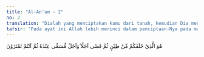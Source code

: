 ```yaml
---
title: "Al-An'am - 2"
no: 2
translation: "Dialah yang menciptakan kamu dari tanah, kemudian Dia menetapkan ajal (kematianmu), dan batas waktu tertentu yang hanya diketahui oleh-Nya. Namun demikian kamu masih meragukannya."
tafsir: "Pada ayat ini Allah lebih merinci dalam penciptaan-Nya pada makhluk yang banyak memiliki kekuasaan dalam hidupnya di muka bumi ini, yaitu manusia. Allah telah menciptakan nenek moyang manusia, yaitu Adam dari bahan yang sederhana yaitu tanah. Manusia yang sekarang ini menjadi besar dan dewasa juga dari saripati tanah, dan berbagai zat makanan yang ditumbuhkan dari tanah.\n\nKemudian Allah menetapkan waktu hidupnya di dunia sampai datang waktu ajal dan kematiannya, dan selanjutnya Allah juga menetapkan perjalanan sesudah kematian, yaitu waktu dibangkitkan dari kubur pada hari kebangkitan, meskipun banyak di antara manusia yang masih ragu-ragu.\n\nManusia yang ragu tentang dibangkitkannya nanti pada hari Kiamat adalah didasarkan pada jalan pikirannya yang pendek dan sederhana, yaitu bagaimana mungkin manusia yang sudah mati dan tubuhnya hancur menjadi satu dengan tanah, atau bahkan menjadi zat bagi tumbuh-tumbuhan dan buah-buahan kemudian dimakan menusia generasi berikutnya dan menjadi daging ataupun kekuatan bagi manusia lain, bagaimana ini semua dapat dibangkitkan seperti sediakala ketika seseorang itu masih hidup dengan tubuh yang segar dan sehat.\n\nMestinya apabila kemampuan pikirannya tidak dapat mencapai atau tidak dapat memahami kekuasaan Allah dalam membangkitkan manusia yang sudah mati, seharusnya menyadari bahwa ilmu dan kemampuan pikirannya memang terbatas. Tentang kapan waktu datangnya hari Kiamat pun kita tidak mengetahui. Semua itu adalah bagian dari ilmu dan kekuasaan Allah sebagaiman difirmankan pada Surah al-A'raf/7 ayat 187:\n\n¦ Sesungguhnya pengetahuan tentang Kiamat itu ada pada Tuhanku; tidak ada (seorang pun) yang dapat menjelaskan waktu terjadinya selain dia¦ (al-A'raf/7: 187)\n\nAllah mengarahkan firman-Nya kepada orang-orang musyrik yang menyekutukan Allah. Allah dalam ayat ini menunjukkan lagi bukti-bukti keesaan-Nya dan kekuasaan-Nya untuk membangkitkan manusia pada hari Kiamat. Dialah yang menciptakan manusia keturunan Adam ini dari saripati tanah. Setiap kejadian manusia pasti mengandung unsur zat tanah. \n\nJika diperhatikan proses kejadian manusia, lebih jelas lagi bahwa kejadiannya dari tanah. Kejadian manusia dalam rahim diawali dari nutfah, yaitu percampuran antara sel mani laki-laki (sperma) dengan sel telur dari perempuan (ovum). Disebabkan berasimilasi dengan zat makanan, maka nuthfah yang sudah bercampur itu berkembang menjadi janin, kemudian keadaan itu berubah sampai menjadi bayi. Sel hidup itu tersusun dari zat-zat yang bermacam-macam dan zat itu sendiri hakekatnya terdiri dari unsur kimiawi yang mati seperti zat besi, zat air yang berasal dari tanah. Demikian pula zat makanan, baik dari tumbuhan maupun dari daging hewan tersusun dari zat unsur kimiawi yang berasal dari tanah. Dari zat-zat makanan ini pula terbentuk sel mani yang ada pada manusia atau hewan. Demikian dengan kodrat Allah Yang Mahabesar, unsur kimiawi yang mati itu menjadi sel hidup dan akhirnya menjadi manusia.\n\nPendapat Scientist tentang Penciptaan Manusia :\n\nSampai saat ini belum ada teori ilmu pengetahuan yang dapat menjelaskan secara langsung bagaimana penciptaan manusia dari tanah. Tetapi secara tidak langsung, beberapa teori yang berkembang tentang asal kehidupan (origin of life) menerangkan bahwa tanah berperan penting di awal proses. Kebanyakan teori asal kehidupan merupakan pengembangan konsep lama: Abiogenesis yang diartikan sebagai penurunan kehidupan dari benda mati. Sejak lama Abiogenesis dianggap sebagai konsep yang paling dapat diterima untuk teori asal kehidupan sampai kemudian hukum Biogenesis (omne vivum ex ovo = asal kehidupan dari kehidupan yang lain) lebih populer seiring dengan perkembangan mikrobiologi modern. Pendalaman konsep Abiogenesis umumnya mengkaji proses awal mula terbentuknya senyawa-senyawa kimia penting penyusun makhluk hidup (asam amino, protein, dan sebagainya. sampai DNA) secara alami tanpa ada kehidupan sebelumnya. Keberhasilan yang paling terkenal adalah teori sup primitif (Soup Theory) ketika percobaan Urey & Miller (1953) berhasil mensintesis molekul-molekul organik dari gas anorganik (Metan, Amonia dan Hidrogen) pada kondisi yang disimulasikan seperti keadaan awal bumi \n\nterbentuk. Hasil ini dikembangkan oleh Joan Oro (1961) yang berhasil mensintesis protein dari larutan Sianida. Dari beberapa teori Abiogenesis yang berkembang, paling tidak dua diantaranya membicarakan kemungkinan asal kehidupan dari tanah (dan batuan). \n\nClay theory merupakan teori yang paling mendekati terjemah ayat di atas, dikembangkan oleh Graham Cairns “ Smith (1985) semenjak tahun 1960 an. Clay (Ind.: Liat, lempung) adalah mineral pembentuk partikel tanah dan batuan yang paling halus terbentuk sebagai hasil pelapukan batuan, yang bisa pula terbentuk dari silikat terlarut. Mineral liat, sebagaimana mineral lainnya, tetap mempertahankan struktur awal pembentukannya selama pertumbuhan. Masa mineral liat tertentu dapat mempengaruhi lingkungannya sedemikian rupa sehingga terjadi kecenderungan untuk terjadinya replikasi pada proses pembentukan selanjutnya. Mineral liat juga memiliki daya tukar kation yang dapat mengikat berbagai jenis unsur dan molekul baik di permukaannya maupun di dalam kisi-kisi kristalnya. Keadaan ini memungkinkan terjadinya suatu proses seleksi alam dimana terjadi penengkapan molekul-molekul tertentu. Suatu molekul proto organik yang cukup kompleks dapat terkatalisasi oleh sifat-sifat permukaan mineral liat. Tahap terakhir dari proses ini adalah terbentuknya senyawa baru (organik) yang juga mampu mereproduksi dirinya sendiri.\n\nDeep hot biosphere. Teori ini dikembangkan oleh Thomas Gold pada tahun 1990 an yang menyatakan bahwa kehidupan tidak berasal dari permukaan bumi tetapi beberapa kilometer di bawah permukaannya. Kini telah diketahui bahwa kehidupan mikroba cukup banyak ditemukan sampai dengan kedalaman lima kilometer di bawah permukaan bumi dalam bentuk archaea yang umumnya berasal dari umur yang sama atau bahkan lebih awal dari waktu mula terbentuknya bakteri. Dikemukakan bahwa apabila ditemukannya asal kehidupan di bawah permukaan planet lain pada system tata surya akan meningkatkan kredibilitas teori ini. \n\nTeori lain yang berkembang adalah \"Primitive Extraterrestrial\" atau exogenesis yang membahas kemungkinan asal kehidupan dari luar bumi. Perkembangan terakhir, dengan berkembangnya studi tentang DNA, semakin banyak ilmuwan (scientist) yang meyakini bahwa kehidupan hanya bisa terjadi dengan adanya disain yang pintar (brilliant design) dari seorang creator.\n\nSetelah memaparkan pendapat scientist seputar penciptaan manusia dari tanah timbul pertanyaan, jika Allah kuasa menciptakan sel hidup dari zat-zat mati, mengapa Allah tidak kuasa membangkitkan manusia pada hari Kiamat? Bukankah pada proses kejadian manusia itu sendiri terdapat bukti nyata yang menunjukkan kekuasaan Allah untuk mengadakan hari kebangkitan? Allah menentukan pula dua peristiwa untuk manusia yang tak dapat dielakkan, yaitu waktu kematiannya dan waktu kebangkitannya dari kubur. Baik waktu yang ditetapkan untuk kematian maupun untuk kebangkitan tidak ada yang mengetahui kecuali Allah. \n\nMeskipun orang-orang musyrik mengetahui kejadian diri mereka dengan gamblang dan terbatasnya umur mereka, yang kesemuanya itu membuktikan kekuasaan Allah untuk menentukan hari kebangkitan namun mereka masih tetap ragu. Seharusnya mereka dapat menarik pelajaran dari bukti-bukti itu. Jika Allah berkuasa menciptakan zat-zat yang mati menjadi satu lalu memberinya hidup serta menentukan perkembangannya, tentu Allah juga berkuasa menghimpun kembali zat-zat yang mati dan menghidupkannya sesuai dengan yang dikehendaki-Nya."
---
```


هُوَ الَّذِيْ خَلَقَكُمْ مِّنْ طِيْنٍ ثُمَّ قَضٰٓى اَجَلًا ۗوَاَجَلٌ مُّسَمًّى عِنْدَهٗ ثُمَّ اَنْتُمْ تَمْتَرُوْنَ 
